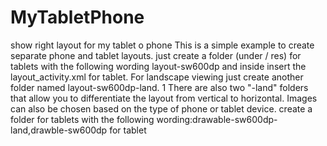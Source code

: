 # MyTabletPhone
show right layout for my  tablet o phone
This is a simple example to create separate phone and tablet layouts.
just create a folder (under / res) for tablets with the following wording layout-sw600dp and inside
insert the layout_activity.xml for tablet. For landscape viewing just create another folder named layout-sw600dp-land.
1 There are also two "-land" folders that allow you to differentiate the layout from vertical to horizontal.
Images can also be chosen based on the type of phone or tablet device.
create a folder  for tablets with the following wording:drawable-sw600dp-land,drawble-sw600dp for tablet
